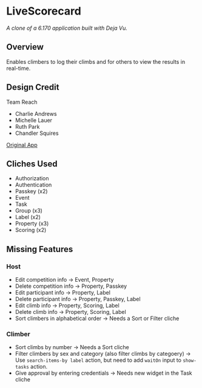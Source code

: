 # LiveScorecard

*A clone of a 6.170 application built with Deja Vu.*

## Overview
Enables climbers to log their climbs and for others to view the results in real-time.

## Design Credit
Team Reach
- Charlie Andrews
- Michelle Lauer
- Ruth Park
- Chandler Squires

[Original App](http://livescorecard.herokuapp.com)

## Cliches Used
- Authorization
- Authentication
- Passkey (x2)
- Event
- Task
- Group (x3)
- Label (x2)
- Property (x3)
- Scoring (x2)

## Missing Features
### Host
- Edit competition info -> Event, Property
- Delete competition info -> Property, Passkey
- Edit participant info ->  Property, Label
- Delete participant info ->  Property, Passkey, Label
- Edit climb info ->  Property, Scoring, Label
- Delete climb info -> Property, Scoring, Label
- Sort climbers in alphabetical order -> Needs a Sort or Filter cliche

### Climber
- Sort climbs by number -> Needs a Sort cliche
- Filter climbers by sex and category (also filter climbs by categoery) ->
Use `search-items-by label` action, but need to add `waitOn` input to
`show-tasks` action.
- Give approval by entering credentials -> Needs new widget in the Task cliche
